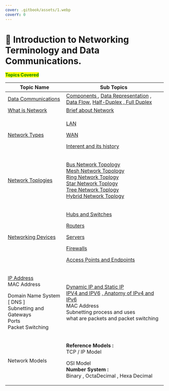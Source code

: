```yaml
---
cover: .gitbook/assets/1.webp
coverY: 0
---
```


# 👋 Introduction to Networking Terminology and Data Communications.

<mark style="color:green;">**Topics Covered**</mark>

| Topic Name                                                                                                                                                                                                           | Sub Topics                                                                                                                                                                                                                                                                                                                                                                                                                                                                                                                                                                                                                                                                                                                                                                                                                                         |
| -------------------------------------------------------------------------------------------------------------------------------------------------------------------------------------------------------------------- | -------------------------------------------------------------------------------------------------------------------------------------------------------------------------------------------------------------------------------------------------------------------------------------------------------------------------------------------------------------------------------------------------------------------------------------------------------------------------------------------------------------------------------------------------------------------------------------------------------------------------------------------------------------------------------------------------------------------------------------------------------------------------------------------------------------------------------------------------- |
| [Data Communications ](introduction-to-networking-terminology-and-data-communications/data-communications.md)                                                                                                        | [Components ](introduction-to-networking-terminology-and-data-communications/data-communications.md#\_aie39z63fgp4), [Data Representation](introduction-to-networking-terminology-and-data-communications/data-communications.md#\_xtk9r5oue06o) ,[ Data Flow](introduction-to-networking-terminology-and-data-communications/data-communications.md#\_bvnp3zf1cz7z), [Half-Duplex , Full Duplex](introduction-to-networking-terminology-and-data-communications/data-communications.md#\_bvnp3zf1cz7z)                                                                                                                                                                                                                                                                                                                                            |
| [What is Network](introduction-to-networking-terminology-and-data-communications/what-is-network/)                                                                                                                   | [Brief about Network](introduction-to-networking-terminology-and-data-communications/what-is-network/#\_mv6q7snl8gvj)                                                                                                                                                                                                                                                                                                                                                                                                                                                                                                                                                                                                                                                                                                                              |
| <p><a href="introduction-to-networking-terminology-and-data-communications/what-is-network/">Network Types</a><br></p>                                                                                               | <p><a href="introduction-to-networking-terminology-and-data-communications/what-is-network/lan-and-wlan.md">LAN</a></p><p><a href="introduction-to-networking-terminology-and-data-communications/what-is-network/wan.md">WAN </a></p><p><a href="introduction-to-networking-terminology-and-data-communications/what-is-network/the-internet.md">Interent and its history </a></p>                                                                                                                                                                                                                                                                                                                                                                                                                                                                |
| <p><a href="introduction-to-networking-terminology-and-data-communications/network-topology/">Network Toplogies</a><br></p>                                                                                          | <p><a href="introduction-to-networking-terminology-and-data-communications/network-topology/bus-topology.md">Bus Network Topology</a><br><a href="introduction-to-networking-terminology-and-data-communications/network-topology/mesh-topology.md">Mesh Network Topology</a><br><a href="introduction-to-networking-terminology-and-data-communications/network-topology/ring-toplogy.md">Ring Network Toplogy</a> <br><a href="introduction-to-networking-terminology-and-data-communications/network-topology/star-topology.md">Star Network Toplogy</a><br><a href="introduction-to-networking-terminology-and-data-communications/network-topology/tree-topology.md">Tree Network Toplogy </a><br><a href="introduction-to-networking-terminology-and-data-communications/network-topology/hybrid-topology.md">Hybrid Network Toplogy</a></p> |
| <p><a href="introduction-to-networking-terminology-and-data-communications./networking-devices/">Networking Devices</a><br></p>                                                                                      | <p><a href="introduction-to-networking-terminology-and-data-communications./networking-devices/hubs-and-switches.md">Hubs  and Switches</a></p><p><a href="introduction-to-networking-terminology-and-data-communications./networking-devices/routers.md">Routers</a></p><p><a href="introduction-to-networking-terminology-and-data-communications./networking-devices/servers.md">Servers</a></p><p><a href="introduction-to-networking-terminology-and-data-communications./networking-devices/firewalls.md">Firewalls</a></p><p><a href="introduction-to-networking-terminology-and-data-communications./networking-devices/access-points-and-end-points.md">Access Points and Endpoints</a></p>                                                                                                                                               |
| <p><a href="introduction-to-networking-terminology-and-data-communications./ip-address/">IP Address </a><br>MAC Address</p><p>Domain Name System [ DNS ]<br>Subnetting and Gateways<br>Ports<br>Packet Switching</p> | <p><a href="introduction-to-networking-terminology-and-data-communications./ip-address/dynamic-and-static-ip.md">Dynamic IP and Static IP</a><br><a href="introduction-to-networking-terminology-and-data-communications./ip-address/ipv4-and-ipv6.md">IPV4 and IPV6</a> ,<a href="introduction-to-networking-terminology-and-data-communications./ip-address/anatomy-of-ipv4-and-ipv6.md"> Anatomy of IPv4 and IPv6</a><br>MAC Address<br>Subnetting process and uses<br>what are packets and packet switching</p>                                                                                                                                                                                                                                                                                                                                |
| Network Models                                                                                                                                                                                                       | <p><strong>Reference Models :</strong> <br>TCP / IP  Model</p><p>OSI Model<br><strong>Number System :</strong> <br>Binary , OctaDecimal , Hexa Decimal</p>                                                                                                                                                                                                                                                                                                                                                                                                                                                                                                                                                                                                                                                                                         |
